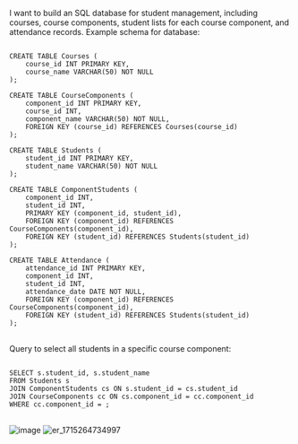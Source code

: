 I want to build an SQL database for student management, including courses, course components, student lists for each course component, and attendance records. Example schema for database:
<pre>
<code>
CREATE TABLE Courses (
    course_id INT PRIMARY KEY,
    course_name VARCHAR(50) NOT NULL
);

CREATE TABLE CourseComponents (
    component_id INT PRIMARY KEY,
    course_id INT,
    component_name VARCHAR(50) NOT NULL,
    FOREIGN KEY (course_id) REFERENCES Courses(course_id)
);

CREATE TABLE Students (
    student_id INT PRIMARY KEY,
    student_name VARCHAR(50) NOT NULL
);

CREATE TABLE ComponentStudents (
    component_id INT,
    student_id INT,
    PRIMARY KEY (component_id, student_id),
    FOREIGN KEY (component_id) REFERENCES CourseComponents(component_id),
    FOREIGN KEY (student_id) REFERENCES Students(student_id)
);

CREATE TABLE Attendance (
    attendance_id INT PRIMARY KEY,
    component_id INT,
    student_id INT,
    attendance_date DATE NOT NULL,
    FOREIGN KEY (component_id) REFERENCES CourseComponents(component_id),
    FOREIGN KEY (student_id) REFERENCES Students(student_id)
);
</code>
</pre>
Query to select all students in a specific course component:

<pre>
<code>
SELECT s.student_id, s.student_name
FROM Students s
JOIN ComponentStudents cs ON s.student_id = cs.student_id
JOIN CourseComponents cc ON cs.component_id = cc.component_id
WHERE cc.component_id = <component_id>;
</code>
</pre>
![image](https://github.com/thenamvn/WebDatabase/assets/57611937/0e184772-4fc2-4192-afd2-e82a048934e2)
![er_1715264734997](https://github.com/thenamvn/WebDatabase/assets/57611937/e9bd6c2f-cb25-480f-bb7d-f6f8f13c9354)

